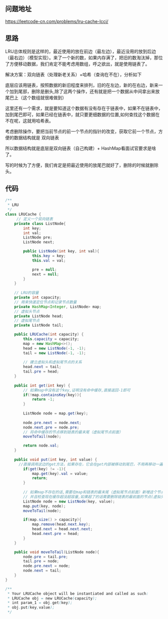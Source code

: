 ## 问题地址
https://leetcode-cn.com/problems/lru-cache-lcci/

## 思路

LRU总体规则是这样的，最近使用的放在前边（最左边），最近没用的放到后边（最右边）（模型实现）。来了一个新的数，如果内存满了，把旧的数淘汰掉，那位了方便移动数据，我们肯定不能考虑用数组，呼之欲出，就是使用链表了。

解决方案：双向链表（处理新老关系）+哈希（查询在不在），分析如下

底层应该用链表，按照数据的新旧程度来排列，旧的在左边，新的在右边，新来一个加到尾部，删除是删头,除了这两个操作，还有就是把一个数据从中间拿出来放尾巴上（这个数组就很难做到）

这里还有一个需求，就是要知道这个数据有没有存在于链表中，如果不在链表中，加到尾巴即可，如果已经在链表中，就只要更细数据的位置,如何查找这个数据在不在呢，这就用哈希表。

考虑删除操作，要把当前节点的前一个节点的指针的改变，获取它前一个节点，方便的数据结构就是 双向链表

所以数据结构就是底层是双向链表（自己构建）+ HashMap看面试官要求是啥了。

写的时候为了方便，我们肯定是把最近使用的放尾巴就好了，删除的时候就删除头。

## 代码
```java
/**
 * LRU
 */
class LRUCache {
     // 定义一个双向链表
    private class ListNode{
        int key;
        int val;
        ListNode pre;
        ListNode next;

        public ListNode(int key, int val){
            this.key = key;
            this.val = val;

            pre = null;
            next = null;
        }
    }
    
    // LRU的容量
    private int capacity;
    // 用来快速定位节点和记录节点数量
    private HashMap<Integer, ListNode> map;
    // 虚拟头节点
    private ListNode head;
    // 虚拟尾节点
    private ListNode tail;

    public LRUCache(int capacity) {
        this.capacity = capacity;
        map = new HashMap<>();
        head = new ListNode(-1, -1);
        tail = new ListNode(-1, -1);
        
        // 建立虚拟头和虚拟尾节点的关系
        head.next = tail;
        tail.pre = head;
    }
    
    public int get(int key) {
        // 如果map中没有这个key,证明没有命中缓存,直接返回-1即可
        if(!map.containsKey(key)){
            return -1;
        }
        
        ListNode node = map.get(key);
        
        node.pre.next = node.next;
        node.next.pre = node.pre;
        // 将命中缓存的节点移到链表的最末尾（虚拟尾节点前面）
        moveToTail(node);

        return node.val;
    }
    
    public void put(int key, int value) {
      //直接调用这边的get方法，如果存在，它会在get内部被移动到尾巴，不用再移动一遍,直接修改值即可
        if(get(key) != -1){
            map.get(key).val = value;
            return;
        }
        
        // 如果map不存在的话,需要在map和链表的最末尾（虚拟尾节点前面）新增这个节点,
        // 并且检查现在缓存超没超容量,如果超了的话需要删除链表的最前面的节点(虚拟头节点的后面)
        ListNode node = new ListNode(key, value);
        map.put(key, node);
        moveToTail(node);

        if(map.size() > capacity){
            map.remove(head.next.key);
            head.next = head.next.next;
            head.next.pre = head;
        }
    }

    public void moveToTail(ListNode node){
        node.pre = tail.pre;
        tail.pre = node;
        node.pre.next = node;
        node.next = tail;
    }
}

/**
 * Your LRUCache object will be instantiated and called as such:
 * LRUCache obj = new LRUCache(capacity);
 * int param_1 = obj.get(key);
 * obj.put(key,value);
 */
```


